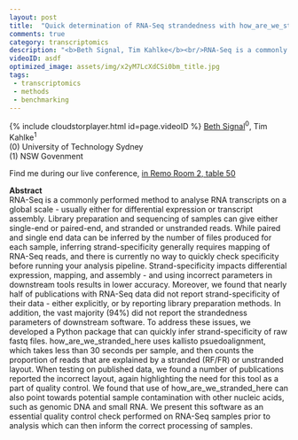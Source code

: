 ```yaml
---
layout: post
title:  "Quick determination of RNA-Seq strandedness with how_are_we_stranded_here"
comments: true
category: transcriptomics
description: "<b>Beth Signal, Tim Kahlke</b><br/>RNA-Seq is a commonly performed method to analyse ..."
videoID: asdf
optimized_image: assets/img/x2yM7LcXdCSi0bm_title.jpg
tags:
 - transcriptomics
 - methods
 - benchmarking
---
```

{% include cloudstorplayer.html id=page.videoID %}
<u>Beth Signal</u><sup>0</sup>, Tim Kahlke<sup>1</sup><br/>
\(0\) University of Technology Sydney<br/>
\(1\) NSW Govenment

Find me during our live conference, [in Remo Room 2, table 50](https://remo.co)

<b>Abstract</b><br/>
RNA-Seq is a commonly performed method to analyse RNA transcripts on a global scale - usually either for differential expression or transcript assembly. Library preparation and sequencing of samples can give either single-end or paired-end, and stranded or unstranded reads. While paired and single end data can be inferred by the number of files produced for each sample, inferring strand-specificity generally requires mapping of RNA-Seq reads, and there is currently no way to quickly check specificity before running your analysis pipeline. Strand-specificity impacts differential expression, mapping, and assembly - and using incorrect parameters in downstream tools results in lower accuracy. Moreover, we found that nearly half of publications with RNA-Seq data did not report strand-specificity of their data - either explicitly, or by reporting library preparation methods. In addition, the vast majority \(94%\) did not report the strandedness parameters of downstream software. To address these issues, we developed a Python package that can quickly infer strand-specificity of raw fastq files.  how\_are\_we\_stranded\_here uses kallisto psuedoalignment, which takes less than 30 seconds per sample, and then counts the proportion of reads that are explained by a stranded \(RF/FR\) or unstranded layout. When testing on published data, we found a number of publications reported the incorrect layout, again highlighting the need for this tool as a part of quality control. We found that use of how\_are\_we\_stranded\_here can also point towards potential sample contamination with other nucleic acids, such as genomic DNA and small RNA. We present this software as an essential quality control check performed on RNA-Seq samples prior to analysis which can then inform the correct processing of samples. 
